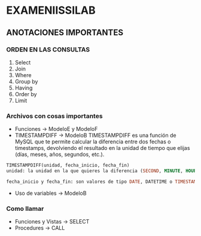 # EXAMENIISSILAB

## ANOTACIONES IMPORTANTES

### ORDEN EN LAS CONSULTAS
  1. Select 
  2. Join
  3. Where
  4. Group by
  5. Having
  6. Order by
  7. Limit
### Archivos con cosas importantes
- Funciones -> ModeloE y ModeloF
- TIMESTAMPDIFF -> ModeloB
TIMESTAMPDIFF es una función de MySQL que te permite calcular la diferencia entre dos fechas o timestamps, devolviendo el resultado en la unidad de tiempo que elijas (días, meses, años, segundos, etc.).

```sql
TIMESTAMPDIFF(unidad, fecha_inicio, fecha_fin)
unidad: la unidad en la que quieres la diferencia (SECOND, MINUTE, HOUR, DAY, MONTH, YEAR, etc.)

fecha_inicio y fecha_fin: son valores de tipo DATE, DATETIME o TIMESTAMP
```
- Uso de variables -> ModeloB
### Como llamar
- Funciones y Vistas -> SELECT
- Procedures -> CALL
